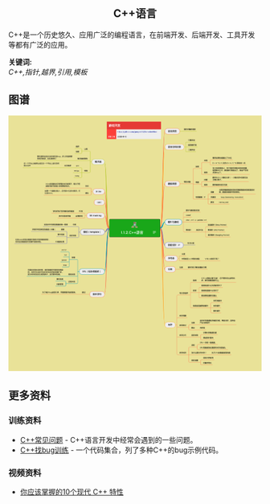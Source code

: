 <h2 align="center">C++语言</h2>
<p>
C++是一个历史悠久、应用广泛的编程语言，在前端开发、后端开发、工具开发等都有广泛的应用。
</p>

**关键词:**<br/>
*C++,指针,越界,引用,模板*

## 图谱
![图片加载中...](../exports/1.1.2.C++语言.png?raw=true)

## 更多资料
### 训练资料
* [C++常见问题](https://github.com/gonglei007/cpp-bugs-killer/blob/main/mds/C++常见问题.md) - C++语言开发中经常会遇到的一些问题。
* [C++找bug训练](https://github.com/gonglei007/cpp-bugs-killer/blob/main/mds/C++找bug训练.md) - 一个代码集合，列了多种C++的bug示例代码。
### 视频资料
* [你应该掌握的10个现代 C++ 特性](https://www.youtube.com/watch?v=y6widqVUlb4)